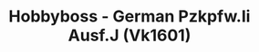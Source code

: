 ---
layout: product
title: "Hobbyboss - German Pzkpfw.Ii Ausf.J (Vk1601)"
price: "3050" 
desc: "N/A"
img_path: "/assets/img/HB83803.webp"
brand: "N/A"
available: false
special_offer: false
new: false
soon: false
cat: "010000"
subcat: "013500"
subsubcat: "0N/A"
sifra: "HB83803"
popular: false
spec: false
---